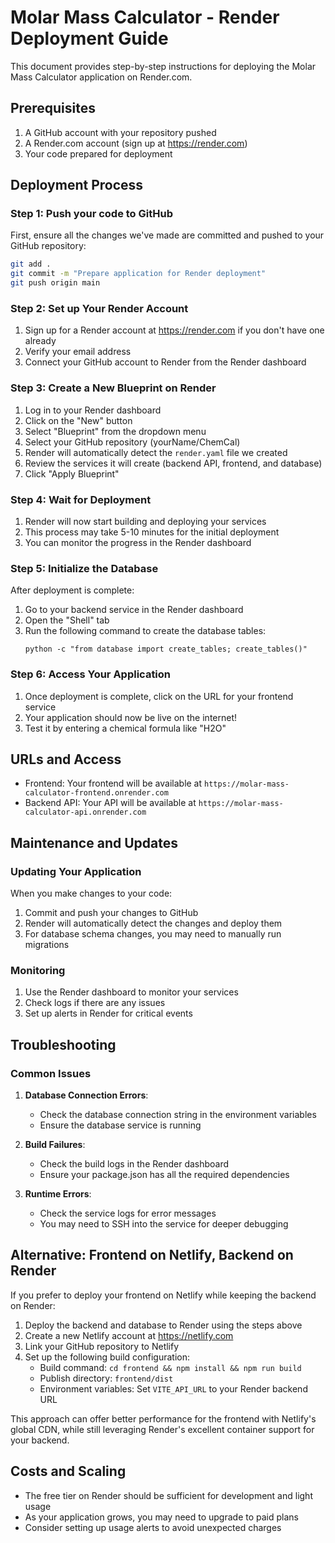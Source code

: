 # Molar Mass Calculator - Render Deployment Guide

This document provides step-by-step instructions for deploying the Molar Mass Calculator application on Render.com.

## Prerequisites

1. A GitHub account with your repository pushed
2. A Render.com account (sign up at https://render.com)
3. Your code prepared for deployment

## Deployment Process

### Step 1: Push your code to GitHub

First, ensure all the changes we've made are committed and pushed to your GitHub repository:

```bash
git add .
git commit -m "Prepare application for Render deployment"
git push origin main
```

### Step 2: Set up Your Render Account

1. Sign up for a Render account at https://render.com if you don't have one already
2. Verify your email address
3. Connect your GitHub account to Render from the Render dashboard

### Step 3: Create a New Blueprint on Render

1. Log in to your Render dashboard
2. Click on the "New" button
3. Select "Blueprint" from the dropdown menu
4. Select your GitHub repository (yourName/ChemCal)
5. Render will automatically detect the `render.yaml` file we created
6. Review the services it will create (backend API, frontend, and database)
7. Click "Apply Blueprint"

### Step 4: Wait for Deployment

1. Render will now start building and deploying your services
2. This process may take 5-10 minutes for the initial deployment
3. You can monitor the progress in the Render dashboard

### Step 5: Initialize the Database

After deployment is complete:

1. Go to your backend service in the Render dashboard
2. Open the "Shell" tab
3. Run the following command to create the database tables:
   ```
   python -c "from database import create_tables; create_tables()"
   ```

### Step 6: Access Your Application

1. Once deployment is complete, click on the URL for your frontend service
2. Your application should now be live on the internet!
3. Test it by entering a chemical formula like "H2O"

## URLs and Access

- Frontend: Your frontend will be available at `https://molar-mass-calculator-frontend.onrender.com`
- Backend API: Your API will be available at `https://molar-mass-calculator-api.onrender.com`

## Maintenance and Updates

### Updating Your Application

When you make changes to your code:

1. Commit and push your changes to GitHub
2. Render will automatically detect the changes and deploy them
3. For database schema changes, you may need to manually run migrations

### Monitoring

1. Use the Render dashboard to monitor your services
2. Check logs if there are any issues
3. Set up alerts in Render for critical events

## Troubleshooting

### Common Issues

1. **Database Connection Errors**:
   - Check the database connection string in the environment variables
   - Ensure the database service is running

2. **Build Failures**:
   - Check the build logs in the Render dashboard
   - Ensure your package.json has all the required dependencies

3. **Runtime Errors**:
   - Check the service logs for error messages
   - You may need to SSH into the service for deeper debugging

## Alternative: Frontend on Netlify, Backend on Render

If you prefer to deploy your frontend on Netlify while keeping the backend on Render:

1. Deploy the backend and database to Render using the steps above
2. Create a new Netlify account at https://netlify.com
3. Link your GitHub repository to Netlify
4. Set up the following build configuration:
   - Build command: `cd frontend && npm install && npm run build`
   - Publish directory: `frontend/dist`
   - Environment variables: Set `VITE_API_URL` to your Render backend URL

This approach can offer better performance for the frontend with Netlify's global CDN, while still leveraging Render's excellent container support for your backend.

## Costs and Scaling

- The free tier on Render should be sufficient for development and light usage
- As your application grows, you may need to upgrade to paid plans
- Consider setting up usage alerts to avoid unexpected charges

